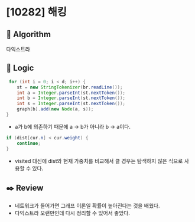 # [10282] 해킹

## :pushpin: **Algorithm**

다익스트라

## :round_pushpin: **Logic**

```java
 for (int i = 0; i < d; i++) {
    st = new StringTokenizer(br.readLine());
    int a = Integer.parseInt(st.nextToken());
    int b = Integer.parseInt(st.nextToken());
    int s = Integer.parseInt(st.nextToken());
    graph[b].add(new Node(a, s));
}
```
- a가 b에 의존하기 때문에 a -> b가 아니라 b -> a이다.

```java
if (dist[cur.n] < cur.weight) {
    continue;
}
```
- visited 대신에 dist와 현재 가중치를 비교해서 클 경우는 탐색하지 않은 식으로 사용할 수 있다.


## :black_nib: **Review**

- 네트워크가 들어가면 그래프 이론일 확률이 높아진다는 것을 배웠다.
- 다익스트라 오랜만인데 다시 정리할 수 있어서 좋았다.

